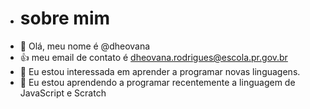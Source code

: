 - # sobre mim
- 👋 Olá, meu nome é @dheovana
- :+1: meu email de contato é dheovana.rodrigues@escola.pr.gov.br
- 👀 Eu estou interessada em aprender a programar novas linguagens.
- 🌱 Eu estou aprendendo a programar recentemente a linguagem de JavaScript e Scratch

